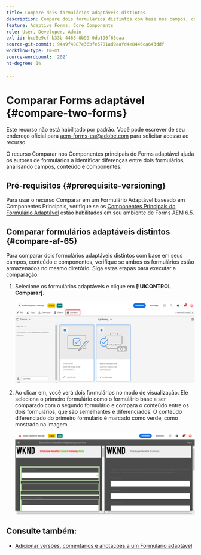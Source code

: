 ```yaml
---
title: Compare dois formulários adaptáveis distintos.
description: Compare dois formulários distintos com base nos campos, conteúdo e componentes de formulário.
feature: Adaptive Forms, Core Components
role: User, Developer, Admin
exl-id: bcd6e9cf-b33b-4468-8b99-0da196f65eaa
source-git-commit: 94a9f4087e36bfe5701ad9aafd4e8446ca643ddf
workflow-type: tm+mt
source-wordcount: '202'
ht-degree: 1%

---
```


# Comparar Forms adaptável {#compare-two-forms}

<!--
<span class="preview"> This feature is under the early adopter program. If you’re interested in joining our early access program for this feature, send an email from your official address to aem-forms-ea@adobe.com to request access </span>
-->

<span class="preview">Este recurso não está habilitado por padrão. Você pode escrever de seu endereço oficial para aem-forms-ea@adobe.com para solicitar acesso ao recurso.</span>

O recurso Comparar nos Componentes principais do Forms adaptável ajuda os autores de formulários a identificar diferenças entre dois formulários, analisando campos, conteúdo e componentes.

## Pré-requisitos {#prerequisite-versioning}

Para usar o recurso Comparar em um Formulário Adaptável baseado em Componentes Principais, verifique se os [Componentes Principais do Formulário Adaptável](https://experienceleague.adobe.com/pt-br/docs/experience-manager-65/content/forms/adaptive-forms-core-components/enable-adaptive-forms-core-components) estão habilitados em seu ambiente de Forms AEM 6.5.

## Comparar formulários adaptáveis distintos {#compare-af-65}

Para comparar dois formulários adaptáveis distintos com base em seus campos, conteúdo e componentes, verifique se ambos os formulários estão armazenados no mesmo diretório. Siga estas etapas para executar a comparação.

1. Selecione os formulários adaptáveis e clique em **[!UICONTROL Comparar]**.

   ![Comparar formulários adaptáveis](/help/forms/using/assets/compare-two-forms.png)

1. Ao clicar em, você verá dois formulários no modo de visualização. Ele seleciona o primeiro formulário como o formulário base a ser comparado com o segundo formulário e compara o conteúdo entre os dois formulários, que são semelhantes e diferenciados. O conteúdo diferenciado do primeiro formulário é marcado como verde, como mostrado na imagem.

   ![Formulários comparados](/help/forms/using/assets/compared-forms.png)

## Consulte também:

* [Adicionar versões, comentários e anotações a um Formulário adaptável](/help/forms/using/add-versioning-reviews-comments.md)
